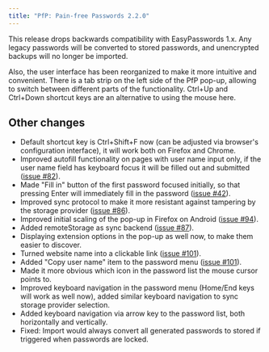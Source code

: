 ```yaml
---
title: "PfP: Pain-free Passwords 2.2.0"
---
```


This release drops backwards compatibility with EasyPasswords 1.x. Any legacy passwords will be converted to stored passwords, and unencrypted backups will no longer be imported.

Also, the user interface has been reorganized to make it more intuitive and convenient. There is a tab strip on the left side of the PfP pop-up, allowing to switch between different parts of the functionality. Ctrl+Up and Ctrl+Down shortcut keys are an alternative to using the mouse here.

## Other changes

* Default shortcut key is Ctrl+Shift+F now (can be adjusted via browser's configuration interface), it will work both on Firefox and Chrome.
* Improved autofill functionality on pages with user name input only, if the user name field has keyboard focus it will be filled out and submitted ([issue #82](https://github.com/palant/pfp/issues/82)).
* Made "Fill in" button of the first password focused initially, so that pressing Enter will immediately fill in the password ([issue #42](https://github.com/palant/pfp/issues/42)).
* Improved sync protocol to make it more resistant against tampering by the storage provider ([issue #86](https://github.com/palant/pfp/issues/86)).
* Improved initial scaling of the pop-up in Firefox on Android ([issue #94](https://github.com/palant/pfp/issues/94)).
* Added remoteStorage as sync backend ([issue #87](https://github.com/palant/pfp/issues/87)).
* Displaying extension options in the pop-up as well now, to make them easier to discover.
* Turned website name into a clickable link ([issue #101](https://github.com/palant/pfp/issues/101)).
* Added "Copy user name" item to the password menu ([issue #101](https://github.com/palant/pfp/issues/101)).
* Made it more obvious which icon in the password list the mouse cursor points to.
* Improved keyboard navigation in the password menu (Home/End keys will work as well now), added similar keyboard navigation to sync storage provider selection.
* Added keyboard navigation via arrow key to the password list, both horizontally and vertically.
* Fixed: Import would always convert all generated passwords to stored if triggered when passwords are locked.
